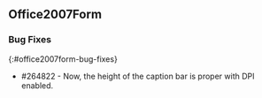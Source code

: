 ## Office2007Form

### Bug Fixes
{:#office2007form-bug-fixes}

* \#264822 - Now, the height of the caption bar is proper with DPI enabled.